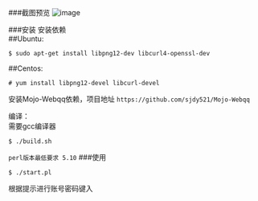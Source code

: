 ###截图预览
![image](https://github.com/ljkgpxs/QRobot/raw/master/screenshot/screenshot.png)

###安装
安装依赖<br />
##Ubuntu:
```
$ sudo apt-get install libpng12-dev libcurl4-openssl-dev
```

##Centos:
```
# yum install libpng12-devel libcurl-devel
```
安装Mojo-Webqq依赖，项目地址
`https://github.com/sjdy521/Mojo-Webqq`
<br />

编译：<br />
需要gcc编译器
```
$ ./build.sh
```

`perl版本最低要求 5.10`
###使用
```
$ ./start.pl
```
根据提示进行账号密码键入



